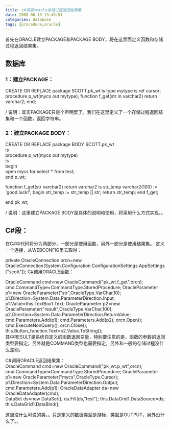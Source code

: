 ```yaml
---
title: c#调用oracle存储过程返回结果集
date: 2008-06-19 13:49:51
categories: database
tags: [procedure,oracle]
--- 
```


首先在ORACLE建立PACKAGE和PACKAGE BODY，将在这里面定义函数和存储过程返回结果集。 

## 数据库

### 1：建立PACKAGE： 
CREATE OR REPLACE package SCOTT.pk_wt 
is 
type mytype is ref cursor; 
procedure p_wt(mycs out mytype); 
function f_get(str in varchar2) 
return varchar2; 
end; 

/ 说明：其实PACKAGE只是个声明罢了。我们在这里定义了一个存储过程返回结集和一个函数，返回字符串。 

### 2：建立PACKAGE BODY： 

CREATE OR REPLACE package BODY SCOTT.pk_wt   
is   
procedure p_wt(mycs out mytype)   
is  
begin  
open mycs for select * from test;  
end p_wt; 

function f_get(str varchar2) 
return varchar2 
is 
str_temp varchar2(100) := 'good luck!'; 
begin 
str_temp := str_temp || str; 
return str_temp; 
end f_get; 

end pk_wt; 

/ 说明：这里建立PACKAGE BODY是具体的说明和使用，将采用什么方式实现。。 

## C#段： 

在C#中代码将分为两部分，一部分是使用函数，另外一部分是使用结果集。 
定义一个连接，从WEBCONFIG里去取得： 

private OracleConnection orcn=new OracleConnection(System.Configuration.ConfigurationSettings.AppSettings["scott"]); 
C#调用ORACLE函数： 

OracleCommand cmd=new OracleCommand("pk_wt.f_get",orcn); 
cmd.CommandType=CommandType.StoredProcedure; 
OracleParameter p1=new OracleParameter("str",OracleType.VarChar,10); 
p1.Direction=System.Data.ParameterDirection.Input; 
p1.Value=this.TextBox1.Text; 
OracleParameter p2=new OracleParameter("result",OracleType.VarChar,100); 
p2.Direction=System.Data.ParameterDirection.ReturnValue; 
cmd.Parameters.Add(p1); 
cmd.Parameters.Add(p2); 
orcn.Open(); 
cmd.ExecuteNonQuery(); 
orcn.Close(); 
this.Button_function.Text=p2.Value.ToString();   
其中RESULT是系统自定义的函数返回变量，特别要注意的是，函数的参数的返回类型要指定，另外就是COMMAND类型也需要指定，另外和一般的存储过程没什么差别。 

C#调用ORACLE返回结果集：   
OracleCommand cmd=new OracleCommand("pk_wt.p_wt",orcn); 
cmd.CommandType=CommandType.StoredProcedure; 
OracleParameter p1=new OracleParameter("mycs",OracleType.Cursor); 
p1.Direction=System.Data.ParameterDirection.Output;   
cmd.Parameters.Add(p1); 
OracleDataAdapter da=new OracleDataAdapter(cmd);   
DataSet ds=new DataSet(); 
da.Fill(ds,"test"); 
this.DataGrid1.DataSource=ds; 
this.DataGrid1.DataBind();   

这里没什么可说的类。。只是定义的数据类型是游标，类型是OUTPUT，另外没什么了。。
